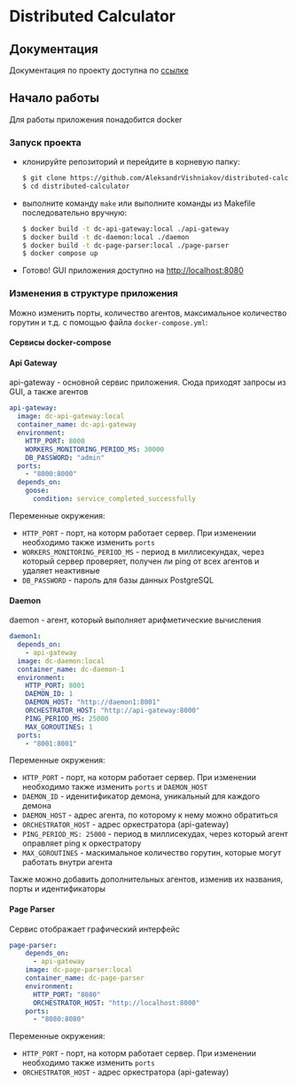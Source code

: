 # Distributed Calculator
## Документация
Документация по проекту доступна по [ссылке](https://aleksandrvishniakov.github.io/distributed-calculator/project-overview.html)
## Начало работы
Для работы приложения понадобится docker

### Запуск проекта
* клонируйте репозиторий и перейдите в корневую папку:
    ```Bash
  $ git clone https://github.com/AleksandrVishniakov/distributed-calculator
  $ cd distributed-calculator
  ```
* выполните команду ```make``` или выполните команды из Makefile последовательно вручную:
    ```Bash
  $ docker build -t dc-api-gateway:local ./api-gateway
  $ docker build -t dc-daemon:local ./daemon
  $ docker build -t dc-page-parser:local ./page-parser
  $ docker compose up
  ```
* Готово! GUI приложения доступно на [http://localhost:8080](http://localhost:8080)

### Изменения в структуре приложения
Можно изменить порты, количество агентов, максимальное количество горутин и т.д. с помощью файла ```docker-compose.yml```:
#### Сервисы docker-compose
#### Api Gateway
api-gateway - основной сервис приложения. Сюда приходят запросы из GUI, а также агентов
  ```yaml
  api-gateway:
    image: dc-api-gateway:local
    container_name: dc-api-gateway
    environment:
      HTTP_PORT: 8000
      WORKERS_MONITORING_PERIOD_MS: 30000
      DB_PASSWORD: "admin"
    ports:
      - "8000:8000"
    depends_on:
      goose:
        condition: service_completed_successfully
  ```
  Переменные окружения:
  * `HTTP_PORT` - порт, на которм работает сервер. При изменении необходимо также изменить ```ports```
  * `WORKERS_MONITORING_PERIOD_MS` - период в миллисекундах, через который сервер проверяет, получен ли ping от всех агентов и удаляет неактивные
  * `DB_PASSWORD` - пароль для базы данных PostgreSQL

#### Daemon
daemon - агент, который выполняет арифметические вычисления
  ```yaml
  daemon1:
    depends_on:
      - api-gateway
    image: dc-daemon:local
    container_name: dc-daemon-1
    environment:
      HTTP_PORT: 8001
      DAEMON_ID: 1
      DAEMON_HOST: "http://daemon1:8001" 
      ORCHESTRATOR_HOST: "http://api-gateway:8000"
      PING_PERIOD_MS: 25000
      MAX_GOROUTINES: 1
    ports:
      - "8001:8001"
  ```
Переменные окружения:
* `HTTP_PORT` - порт, на которм работает сервер. При изменении необходимо также изменить ```ports``` и ```DAEMON_HOST```
* `DAEMON_ID` - иденитификатор демона, уникальный для каждого демона
* `DAEMON_HOST` - адрес агента, по которому к нему можно обратиться
* `ORCHESTRATOR_HOST` - адрес оркестратора (api-gateway)
* `PING_PERIOD_MS: 25000` - период в миллисекудах, через который агент оправляет ping к оркестратору
* `MAX_GOROUTINES` - маскимальное количество горутин, которые могут работать внутри агента


Также можно добавить дополнительных агентов, изменив их названия, порты и идентификаторы

#### Page Parser
Сервис отображает графический интерфейс
```yaml
page-parser:
    depends_on:
      - api-gateway
    image: dc-page-parser:local
    container_name: dc-page-parser
    environment:
      HTTP_PORT: "8080"
      ORCHESTRATOR_HOST: "http://localhost:8000"
    ports:
      - "8080:8080"
```
Переменные окружения:
* `HTTP_PORT` - порт, на которм работает сервер. При изменении необходимо также изменить ```ports```
* `ORCHESTRATOR_HOST` - адрес оркестратора (api-gateway)
